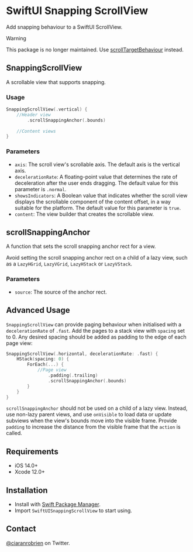 # SwiftUI Snapping ScrollView

Add snapping behaviour to a SwiftUI ScrollView.

> [!WARNING]
> This package is no longer maintained. Use [scrollTargetBehaviour](https://developer.apple.com/documentation/swiftui/view/scrolltargetbehavior(_:)) instead.

## SnappingScrollView

A scrollable view that supports snapping.

### Usage
```swift
SnappingScrollView(.vertical) {
    //Header view
        .scrollSnappingAnchor(.bounds)
            
    //Content views
}
```

### Parameters
* `axis`: The scroll view's scrollable axis. The default axis is the vertical axis.
* `decelerationRate`: A floating-point value that determines the rate of deceleration after the user ends dragging. The default value for this parameter is `.normal`.
* `showsIndicators`: A Boolean value that indicates whether the scroll view displays the scrollable component of the content offset, in a way suitable for the platform. The default value for this parameter is `true`.
* `content`: The view builder that creates the scrollable view.

## scrollSnappingAnchor

A function that sets the scroll snapping anchor rect for a view.

Avoid setting the scroll snapping anchor rect on a child of a lazy view, such as a `LazyHGrid`, `LazyVGrid`, `LazyHStack` or `LazyVStack`.

### Parameters
* `source`: The source of the anchor rect.

## Advanced Usage

`SnappingScrollView` can provide paging behaviour when initialised with a `decelerationRate` of `.fast`. Add the pages to a stack view with `spacing` set to 0. Any desired spacing should be added as padding to the edge of each page view:

```swift
SnappingScrollView(.horizontal, decelerationRate: .fast) {
    HStack(spacing: 0) {
        ForEach(...) {
            //Page view
                .padding(.trailing)
                .scrollSnappingAnchor(.bounds)
        }
    }
}
```

`scrollSnappingAnchor` should not be used on a child of a lazy view. Instead, use non-lazy parent views, and use `onVisible` to load data or update subviews when the view's bounds move into the visible frame. Provide `padding` to increase the distance from the visible frame that the `action` is called.

## Requirements

* iOS 14.0+
* Xcode 12.0+

## Installation

* Install with [Swift Package Manager](https://developer.apple.com/documentation/xcode/adding_package_dependencies_to_your_app).
* Import `SwiftUISnappingScrollView` to start using.

## Contact

[@ciaranrobrien](https://twitter.com/ciaranrobrien) on Twitter.

